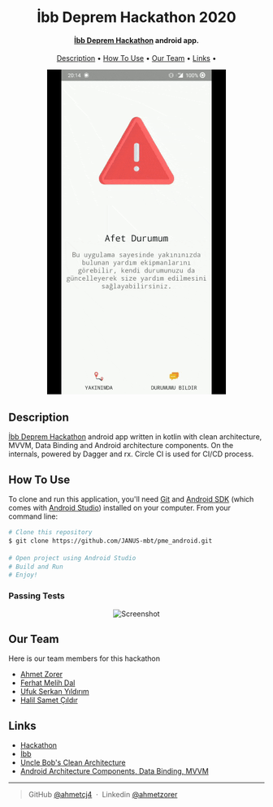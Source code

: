 <h1 align="center">
    İbb Deprem Hackathon 2020
  <br>
</h1>
    
<h4 align="center"><a href="https://depremhackathonu.ibb.istanbul/" target="_blank">İbb Deprem Hackathon</a> android app.</h4>

<p align="center">
  <a href="#description">Description</a> •
  <a href="#how-to-use">How To Use</a> •
  <a href="#our-team">Our Team</a> •
  <a href="#links">Links</a> •
</p>

<p align="center">
  <img src="https://github.com/depremhackathon-janus/android/blob/master/anim.gif" alt="Screenshot"/>
</p>

## Description
<a href="https://depremhackathonu.ibb.istanbul/" target="_blank">İbb Deprem Hackathon</a> android app written in kotlin with clean architecture, MVVM, Data Binding and Android architecture components. On the internals, powered by Dagger and rx. Circle CI is used for CI/CD process.
## How To Use
To clone and run this application, you'll need [Git](https://git-scm.com) and [Android SDK](https://developer.android.com/studio/index.html) (which comes with [Android Studio](https://developer.android.com/studio/index.html)) installed on your computer. From your command line:

```bash
# Clone this repository
$ git clone https://github.com/JANUS-mbt/pme_android.git

# Open project using Android Studio
# Build and Run
# Enjoy!
```

### Passing Tests
<p align="center">
  <img src="https://github.com/depremhackathon-janus/android/blob/master/Screen%20Shot%202018-12-02%20at%2012.24.52.png" alt="Screenshot"/>
</p>

## Our Team
Here is our team members for this hackathon
- [Ahmet Zorer](https://github.com/ahmetcj4)
- [Ferhat Melih Dal](https://github.com/ferhatmelih)
- [Ufuk Serkan Yıldırım](https://github.com/ozanbulut)
- [Halil Samet Çıldır](https://github.com/tunahansalih)

## Links
- [Hackathon](https://depremhackathonu.ibb.istanbul/)
- [İbb](https://www.ibb.istanbul/)
- [Uncle Bob's Clean Architecture](https://8thlight.com/blog/uncle-bob/2012/08/13/the-clean-architecture.html)
- [Android Architecture Components, Data Binding, MVVM](https://developer.android.com/topic/libraries/architecture/index.html)

---

> GitHub [@ahmetcj4](https://github.com/ahmetcj4) &nbsp;&middot;&nbsp;
> Linkedin [@ahmetzorer](https://www.linkedin.com/in/ahmetzorer/)
